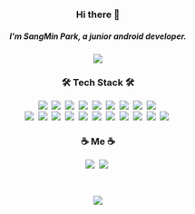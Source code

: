 <h3><p align="center">Hi there 👋</p></h3>

<h5><p align="center">I'm SangMin Park, a junior android developer.</p></h5>

<p align="center">
  <img src="https://hits.seeyoufarm.com/api/count/incr/badge.svg?url=https%3A%2F%2Fgithub.com%2FPark-SM&count_bg=%23BABABA&title_bg=%23000000&icon=github.svg&icon_color=%23FFFFFF&title=hits&edge_flat=false"/>
</p>

<h3><p align="center">🛠 Tech Stack 🛠</p></h3>

<p align="center">
  <img src="https://img.shields.io/badge/Android-3DDC84?style=flat&logo=Android&logoColor=white"/>&nbsp;
  <img src="https://img.shields.io/badge/AndroidStudio-3DDC84?style=flat&logo=Android Studio&logoColor=white"/>&nbsp;
  <img src="https://img.shields.io/badge/JenkinsCI-D24939?style=flat&logo=Jenkins&logoColor=white"/>&nbsp;
  <img src="https://img.shields.io/badge/Firebase-FFCA28?style=flat&logo=Firebase&logoColor=white"/>&nbsp;
  <img src="https://img.shields.io/badge/GooglePlay-414141?style=flat&logo=GooglePlay&logoColor=white"/>&nbsp;
  <img src="https://img.shields.io/badge/Java-007396?style=flat&logo=Java&logoColor=white"/>&nbsp;
  <img src="https://img.shields.io/badge/Kotlin-7F52FF?style=flat&logo=Kotlin&logoColor=white"/>&nbsp;
  <img src="https://img.shields.io/badge/Gradle-02303A?style=flat&logo=Gradle&logoColor=white"/>&nbsp;
  <img src="https://img.shields.io/badge/Groovy-4298B8?style=flat&logo=Apache Groovy&logoColor=white"/>&nbsp;
  <br>
  <img src="https://img.shields.io/badge/C-A8B9CC?style=flat&logo=C&logoColor=white"/>&nbsp;
  <img src="https://img.shields.io/badge/C++-00599C?style=flat&logo=C%2B%2B&logoColor=white"/>&nbsp;
  <img src="https://img.shields.io/badge/PHP-777BB4?style=flat&logo=PHP&logoColor=white"/>&nbsp;
  <img src="https://img.shields.io/badge/JavaScript-F7DF1E?style=flat&logo=JavaScript&logoColor=white"/>&nbsp;
  <img src="https://img.shields.io/badge/Node.js-339933?style=flat&logo=Node.js&logoColor=white"/>&nbsp;
  <img src="https://img.shields.io/badge/VisualStudioCode-007ACC?style=flat&logo=VisualStudioCode&logoColor=white"/>&nbsp;
  <img src="https://img.shields.io/badge/Unity-000000?style=flat&logo=Unity&logoColor=white"/>&nbsp;
  <img src="https://img.shields.io/badge/MySQL-4479A1?style=flat&logo=MySQL&logoColor=white"/>&nbsp;
  <img src="https://img.shields.io/badge/AWS-232F3E?style=flat&logo=AmazonAWS&logoColor=white"/>&nbsp;
  <img src="https://img.shields.io/badge/CentOS-262577?style=flat&logo=CentOS&logoColor=white"/>&nbsp;
  <img src="https://img.shields.io/badge/Ubuntu-E95420?style=flat&logo=Ubuntu&logoColor=white"/>&nbsp;
</p>

<h3><p align="center">☕ Me ☕</p></h3>

<p align="center">
  <a href="http://smparkworld.com" target="_blank"><img src="https://img.shields.io/badge/TechBlog-000000?style=flat&logo=GitHub&logoColor=white"/></a>&nbsp;
  <a href="mailto:park97.sm@gmail.com" target="_blank"><img src="https://img.shields.io/badge/Gmail-EA4335?style=flat&logo=Gmail&logoColor=white"/></a>&nbsp;
</p>

<br>
<p align="center">
  <img src="https://github-readme-stats.vercel.app/api?username=Park-SM&show_icons=true&count_private=true&theme=react"/>
</p>
